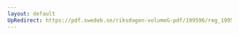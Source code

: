 ```yaml
---
layout: default
UpRedirect: https://pdf.swedeb.se/riksdagen-volumeG-pdf/199596/reg_199596_FiU/reg_199596_FiU_0010.pdf
---
```

